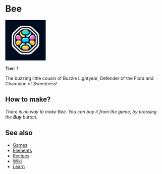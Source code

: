 # Bee

![](../images/item.bee.png)

**Tier**: 1

The buzzing little cousin of Buzzie Lightyear, Defender of the Flora and Champion of Sweetness!

## How to make?

_There is no way to make Bee. You can buy it from the game, by pressing the **Buy** button._

## See also

* [Games](/wiki/games)
* [Elements](/wiki/elements)
* [Recipes](/wiki/recipes)
* [Wiki](/wiki/index)
* [Learn](/learn/index)